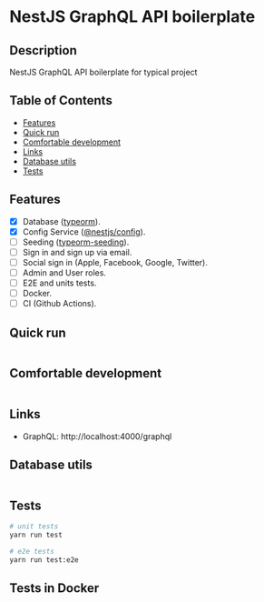 # NestJS GraphQL API boilerplate

## Description

NestJS GraphQL API boilerplate for typical project

## Table of Contents

- [Features](#features)
- [Quick run](#quick-run)
- [Comfortable development](#comfortable-development)
- [Links](#links)
- [Database utils](#database-utils)
- [Tests](#tests)

## Features

- [x] Database ([typeorm](https://www.npmjs.com/package/typeorm)).
- [x] Config Service ([@nestjs/config](https://www.npmjs.com/package/@nestjs/config)).
- [ ] Seeding ([typeorm-seeding](https://www.npmjs.com/package/typeorm-seeding)).
- [ ] Sign in and sign up via email.
- [ ] Social sign in (Apple, Facebook, Google, Twitter).
- [ ] Admin and User roles.
- [ ] E2E and units tests.
- [ ] Docker.
- [ ] CI (Github Actions).

## Quick run

```bash

```

## Comfortable development

```bash

```

## Links

- GraphQL: http://localhost:4000/graphql

## Database utils

```bash

```

## Tests

```bash
# unit tests
yarn run test

# e2e tests
yarn run test:e2e
```

## Tests in Docker

```bash
```